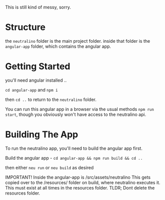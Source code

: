 This is still kind of messy, sorry.

Structure
===========

the `neutralino` folder is the main project folder.
inside that folder is the `angular-app` folder, which contains the angular app.

Getting Started
===============
you'll need angular installed ..

`cd angular-app` and `npm i`

then `cd ..` to return to the `neutralino` folder.

You can run this angular app in a browser via the usual methods `npm run start`, though you obviously won't have access to the neutralino api.

Building The App
================

To run the neutralino app, you'll need to build the angular app first.

Build the angular app -
`cd angular-app && npm run build && cd ..`

then either `neu run` or `neu build` as desired

IMPORTANT!
Inside the angular-app is /src/assets/neutralino This gets copied over to the /resources/ folder on build, where neutralino executes it. This must exist at all times in the resources folder. TLDR; Dont delete the resources folder. 

